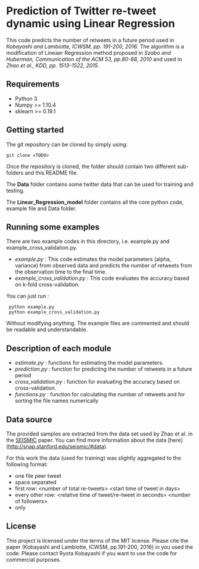 
# Prediction of Twitter re-tweet dynamic using Linear Regression

This code predicts the number of retweets in a future period used in *Kobayashi and Lambiotte, ICWSM, pp. 191-200, 2016*.
The algorithm is a modification of Lineaer Regression method proposed in *Szabo and Huberman, Communication of the ACM 53, pp.80-88, 2010* and used in *Zhao et al., KDD, pp. 1513-1522, 2015*.

## Requirements

 - Python 3
 - Numpy >= 1.10.4
 - sklearn >=  0.19.1

## Getting started

The git repository can be cloned by simply using:

    git clone <TODO>

Once the repository is cloned, the folder should contain two different
sub-folders and this README file.

The **Data** folder contains some twitter data that can be used for training and testing.

The **Linear_Regression_model** folder contains all the core python code, example file and Data folder.

## Running some examples

There are two example codes in this directory, i.e. example.py and example_cross_validation.py.

 - *example.py* : This code estimates the model parameters (alpha, variance) from observed data and predicts the number of retweets from the observation time to the final time.
 - *example_cross_validation.py* : This code evaluates the accuracy based on k-fold cross-validation.

You can just run :

     python example.py
     python example_cross_validation.py

Without modifying anything. The example files are commented and should be readable and understandable.

## Description of each module

- *estimate.py* :  functions for estimating the model parameters.
- *prediction.py* : function for predicting the number of retweets in a future period
- *cross_validation.py* : function for evaluating the accuracy based on cross-validation.
 - *functions.py* :  function for calculating the number of retweets and for sorting the file names numerically


## Data source

The provided samples are extracted from the data set used by Zhao et al. in the
[SEISMIC](http://snap.stanford.edu/seismic/seismic.pdf) paper.
You can find more information about the data [here]
(http://snap.stanford.edu/seismic/#data).

For this work the data (used for training) was slightly aggregated to the
following format:
- one file peer tweet
- space separated
- first row: \<number of total re-tweets\> \<start time of tweet in days\>
- every other row: \<relative time of tweet/re-tweet in seconds\> \<number of followers\>
- only

## License

This project is licensed under the terms of the MIT license.
Please cite the paper (Kobayashi and Lambiotte, ICWSM, pp.191-200, 2016) in you used the code.
Please contact Ryota Kobayashi if you want to use the code for commercial purposes.
